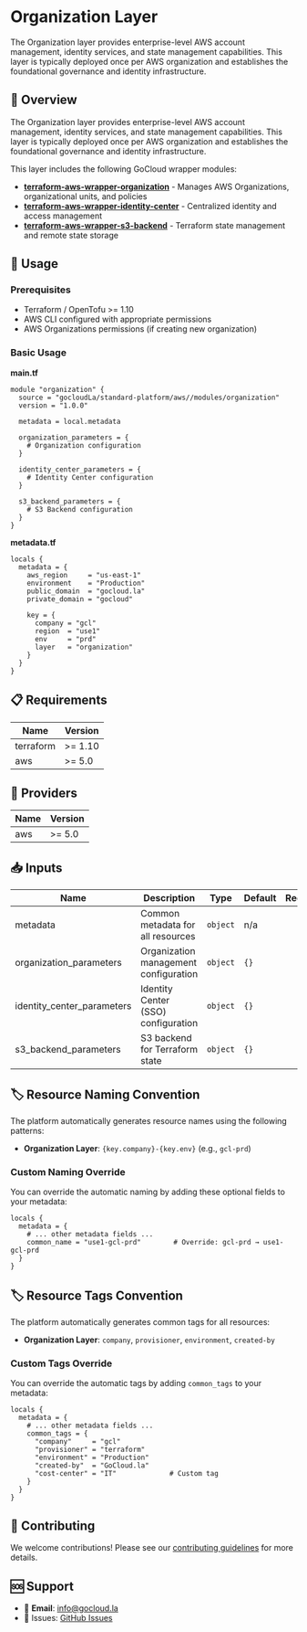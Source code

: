 # Organization Layer

The Organization layer provides enterprise-level AWS account management, identity services, and state management capabilities. This layer is typically deployed once per AWS organization and establishes the foundational governance and identity infrastructure.

## 🎯 Overview

The Organization layer provides enterprise-level AWS account management, identity services, and state management capabilities. This layer is typically deployed once per AWS organization and establishes the foundational governance and identity infrastructure.

This layer includes the following GoCloud wrapper modules:

- **[terraform-aws-wrapper-organization](https://github.com/gocloudLa/terraform-aws-wrapper-organization)** - Manages AWS Organizations, organizational units, and policies
- **[terraform-aws-wrapper-identity-center](https://github.com/gocloudLa/terraform-aws-wrapper-identity-center)** - Centralized identity and access management
- **[terraform-aws-wrapper-s3-backend](https://github.com/gocloudLa/terraform-aws-wrapper-s3-backend)** - Terraform state management and remote state storage

## 🚀 Usage

### Prerequisites

- Terraform / OpenTofu >= 1.10
- AWS CLI configured with appropriate permissions
- AWS Organizations permissions (if creating new organization)

### Basic Usage

**main.tf**
```hcl
module "organization" {
  source = "gocloudLa/standard-platform/aws//modules/organization"
  version = "1.0.0"

  metadata = local.metadata

  organization_parameters = {
    # Organization configuration
  }

  identity_center_parameters = {
    # Identity Center configuration
  }

  s3_backend_parameters = {
    # S3 Backend configuration
  }
}
```

**metadata.tf**
```hcl
locals {
  metadata = {
    aws_region     = "us-east-1"
    environment    = "Production"
    public_domain  = "gocloud.la"
    private_domain = "gocloud"

    key = {
      company = "gcl"
      region  = "use1"
      env     = "prd"
      layer   = "organization"
    }
  }
}
```


## 📋 Requirements

| Name | Version |
|------|---------|
| terraform | >= 1.10 |
| aws | >= 5.0 |

## 🔧 Providers

| Name | Version |
|------|---------|
| aws | >= 5.0 |

## 📥 Inputs

| Name | Description | Type | Default | Required |
|------|-------------|------|---------|:--------:|
| metadata | Common metadata for all resources | `object` | n/a | yes |
| organization_parameters | Organization management configuration | `object` | `{}` | no |
| identity_center_parameters | Identity Center (SSO) configuration | `object` | `{}` | no |
| s3_backend_parameters | S3 backend for Terraform state | `object` | `{}` | no |

## 🏷️ Resource Naming Convention

The platform automatically generates resource names using the following patterns:

- **Organization Layer**: `{key.company}-{key.env}` (e.g., `gcl-prd`)

### Custom Naming Override

You can override the automatic naming by adding these optional fields to your metadata:

```hcl
locals {
  metadata = {
    # ... other metadata fields ...
    common_name = "use1-gcl-prd"        # Override: gcl-prd → use1-gcl-prd
  }
}
```

## 🏷️ Resource Tags Convention

The platform automatically generates common tags for all resources:

- **Organization Layer**: `company`, `provisioner`, `environment`, `created-by`

### Custom Tags Override

You can override the automatic tags by adding `common_tags` to your metadata:

```hcl
locals {
  metadata = {
    # ... other metadata fields ...
    common_tags = {
      "company"     = "gcl"
      "provisioner" = "terraform"
      "environment" = "Production"
      "created-by"  = "GoCloud.la"
      "cost-center" = "IT"             # Custom tag
    }
  }
}
```

## 🤝 Contributing

We welcome contributions! Please see our [contributing guidelines](../../CONTRIBUTING.md) for more details.

## 🆘 Support

- 📧 **Email**: info@gocloud.la
- 🐛 Issues: [GitHub Issues](https://github.com/gocloudLa/terraform-aws-standard-platform/issues)
